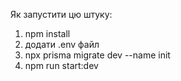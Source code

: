 Як запустити цю штуку:
1. npm install
2. додати .env файл
3. npx prisma migrate dev --name init
4. npm run start:dev